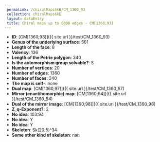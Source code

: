```yaml
--- 
 permalink: /chiralMaps6kE/CM_1360_93 
 collection: chiralMaps6kE
 layout: dataEntry
 title: Chiral maps up to 6000 edges - CM[1360;93]
---
```


- **ID**: [CM[1360;93]]({{ site.url }}/test/CM_1360_93)
- **Genus of the underlying surface**: 501
- **Length of the face**: 8
- **Valency**: 136
- **Length of the Petrie polygon**: 340
- **Is the automorphism group solvable?**: S
- **Number of vertices**: 20
- **Number of edges**: 1360
- **Number of faces**: 340
- **The map is self-**: none
- **Dual map**: [CM[1360;97]]({{ site.url }}/test/CM_1360_97)
- **Mirror (enantihomorphic) map**: [CM[1360;94]]({{ site.url }}/test/CM_1360_94)
- **Dual of the mirror image**: [CM[1360;98]]({{ site.url }}/test/CM_1360_98)
- **Z_q-Exponent?**: 2
- **No idea**:  103:94
- **No idea**: Y
- **No idea**: Y
- **Skeleton**: Sk(20;5)^34
- **Some other kind of skeleton**: nan
